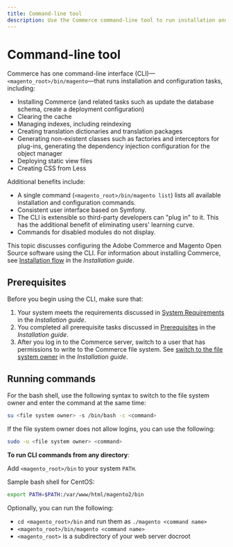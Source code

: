 ```yaml
---
title: Command-line tool
description: Use the Commerce command-line tool to run installation and configuration tasks.
---
```


# Command-line tool

Commerce has one command-line interface (CLI)—`<magento_root>/bin/magento`—that runs installation and configuration tasks, including:

- Installing Commerce (and related tasks such as update the database schema, create a deployment configuration)
- Clearing the cache
- Managing indexes, including reindexing
- Creating translation dictionaries and translation packages
- Generating non-existent classes such as factories and interceptors for plug-ins, generating the dependency injection configuration for the object manager
- Deploying static view files
- Creating CSS from Less

Additional benefits include:

- A single command (`<magento_root>/bin/magento list`) lists all available installation and configuration commands.
- Consistent user interface based on Symfony.
- The CLI is extensible so third-party developers can "plug in" to it. This has the additional benefit of eliminating users' learning curve.
- Commands for disabled modules do not display.

This topic discusses configuring the Adobe Commerce and Magento Open Source software using the CLI. For information about installing Commerce, see [Installation flow](https://devdocs.magento.com/guides/v2.4/install-gde/install-flow-diagram.html) in the _Installation guide_.

## Prerequisites

Before you begin using the CLI, make sure that:

1. Your system meets the requirements discussed in [System Requirements](https://devdocs.magento.com/guides/v2.4/install-gde/system-requirements.html) in the _Installation guide_.
1. You completed all prerequisite tasks discussed in [Prerequisites](https://devdocs.magento.com/guides/v2.4/install-gde/prereq/prereq-overview.html) in the _Installation guide_.
1. After you log in to the Commerce server, switch to a user that has permissions to write to the Commerce file system. See [switch to the file system owner](https://devdocs.magento.com/guides/v2.4/install-gde/prereq/file-sys-perms-over.html) in the _Installation guide_.

## Running commands

For the bash shell, use the following syntax to switch to the file system owner and enter the command at the same time:

```bash
su <file system owner> -s /bin/bash -c <command>
```

If the file system owner does not allow logins, you can use the following:

```bash
sudo -u <file system owner> <command>
```

**To run CLI commands from any directory**:

Add `<magento_root>/bin` to your system `PATH`.

Sample bash shell for CentOS:

```bash
export PATH=$PATH:/var/www/html/magento2/bin
```

Optionally, you can run the following:

- `cd <magento_root>/bin` and run them as `./magento <command name>`
- `<magento_root>/bin/magento <command name>`
- `<magento_root>` is a subdirectory of your web server docroot
